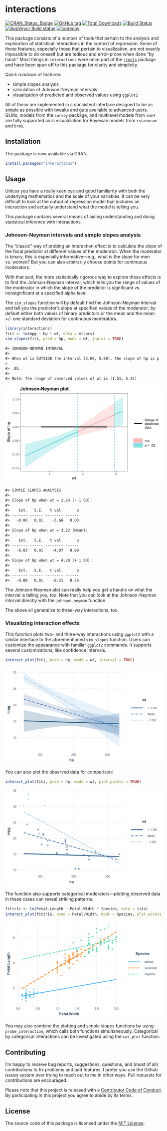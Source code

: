 
<!-- README.md is generated from README.Rmd. Please edit that file -->

# interactions

[![CRAN\_Status\_Badge](https://www.r-pkg.org/badges/version-ago/interactions)](https://cran.r-project.org/package=interactions)
[![GitHub
tag](https://img.shields.io/github/tag/jacob-long/interactions.svg?label=Github)](https://github.com/jacob-long/interactions)
[![Total
Downloads](https://cranlogs.r-pkg.org/badges/grand-total/interactions)](https://cran.r-project.org/package=interactions)
[![Build
Status](https://travis-ci.org/jacob-long/interactions.svg?branch=master)](https://travis-ci.org/jacob-long/interactions)
[![AppVeyor Build
status](https://ci.appveyor.com/api/projects/status/qfyn5cwomufqxath?svg=true)](https://ci.appveyor.com/project/jacob-long/interactions)
[![codecov](https://codecov.io/gh/jacob-long/interactions/branch/master/graph/badge.svg)](https://codecov.io/gh/jacob-long/interactions)
<!-- [![Project Status: Active - The project has reached a stable, usable state and is being actively developed.](http://www.repostatus.org/badges/latest/active.svg)](http://www.repostatus.org/#active) [![MIT License](https://img.shields.io/badge/license-MIT-blue.svg?style=flat)](https://opensource.org/licenses/MIT) -->

This package consists of a number of tools that pertain to the analysis
and exploration of statistical interactions in the context of
regression. Some of these features, especially those that pertain to
visualization, are not exactly impossible to do oneself but are tedious
and error-prone when done “by hand.” Most things in `interactions` were
once part of the [`jtools`](https://jtools.jacob-long.com) package and
have been spun off to this package for clarity and simplicity.

Quick rundown of features:

  - simple slopes analysis
  - calculation of Johnson-Neyman intervals
  - visualization of predicted and observed values using `ggplot2`

All of these are implemented in a consistent interface designed to be as
simple as possible with tweaks and guts available to advanced users.
GLMs, models from the `survey` package, and multilevel models from
`lme4` are fully supported as is visualization for Bayesian models from
`rstanaram` and `brms`.

## Installation

The package is now available via CRAN.

``` r
install.packages("interactions")
```

## Usage

Unless you have a really keen eye and good familiarity with both the
underlying mathematics and the scale of your variables, it can be very
difficult to look at the output of regression model that includes an
interaction and actually understand what the model is telling you.

This package contains several means of aiding understanding and doing
statistical inference with interactions.

### Johnson-Neyman intervals and simple slopes analysis

The “classic” way of probing an interaction effect is to calculate the
slope of the focal predictor at different values of the moderator. When
the moderator is binary, this is especially informative—e.g., what is
the slope for men vs. women? But you can also arbitrarily choose points
for continuous moderators.

With that said, the more statistically rigorous way to explore these
effects is to find the Johnson-Neyman interval, which tells you the
range of values of the moderator in which the slope of the predictor is
significant vs.  nonsignificant at a specified alpha level.

The `sim_slopes` function will by default find the Johnson-Neyman
interval and tell you the predictor’s slope at specified values of the
moderator; by default either both values of binary predictors or the
mean and the mean +/- one standard deviation for continuous moderators.

``` r
library(interactions)
fiti <- lm(mpg ~ hp * wt, data = mtcars)
sim_slopes(fiti, pred = hp, modx = wt, jnplot = TRUE)
```

    #> JOHNSON-NEYMAN INTERVAL 
    #> 
    #> When wt is OUTSIDE the interval [3.69, 5.90], the slope of hp is p <
    #> .05.
    #> 
    #> Note: The range of observed values of wt is [1.51, 5.42]

![](man/figures/j-n-plot-1.png)<!-- -->

    #> SIMPLE SLOPES ANALYSIS 
    #> 
    #> Slope of hp when wt = 2.24 (- 1 SD): 
    #> 
    #>    Est.   S.E.   t val.      p
    #> ------- ------ -------- ------
    #>   -0.06   0.01    -5.66   0.00
    #> 
    #> Slope of hp when wt = 3.22 (Mean): 
    #> 
    #>    Est.   S.E.   t val.      p
    #> ------- ------ -------- ------
    #>   -0.03   0.01    -4.07   0.00
    #> 
    #> Slope of hp when wt = 4.20 (+ 1 SD): 
    #> 
    #>    Est.   S.E.   t val.      p
    #> ------- ------ -------- ------
    #>   -0.00   0.01    -0.31   0.76

The Johnson-Neyman plot can really help you get a handle on what the
interval is telling you, too. Note that you can look at the
Johnson-Neyman interval directly with the `johnson_neyman` function.

The above all generalize to three-way interactions, too.

### Visualizing interaction effects

This function plots two- and three-way interactions using `ggplot2` with
a similar interface to the aforementioned `sim_slopes` function. Users
can customize the appearance with familiar `ggplot2` commands. It
supports several customizations, like confidence intervals.

``` r
interact_plot(fiti, pred = hp, modx = wt, interval = TRUE)
```

![](man/figures/interact_plot_continuous-1.png)<!-- -->

You can also plot the observed data for comparison:

``` r
interact_plot(fiti, pred = hp, modx = wt, plot.points = TRUE)
```

![](man/figures/interact_plot_continuous_points-1.png)<!-- -->

The function also supports categorical moderators—plotting observed data
in these cases can reveal striking patterns.

``` r
fitiris <- lm(Petal.Length ~ Petal.Width * Species, data = iris)
interact_plot(fitiris, pred = Petal.Width, modx = Species, plot.points = TRUE)
```

![](man/figures/interact_plot_factor-1.png)<!-- -->

You may also combine the plotting and simple slopes functions by using
`probe_interaction`, which calls both functions simultaneously.
Categorical by categorical interactions can be investigated using the
`cat_plot` function.

## Contributing

I’m happy to receive bug reports, suggestions, questions, and (most of
all) contributions to fix problems and add features. I prefer you use
the Github issues system over trying to reach out to me in other ways.
Pull requests for contributions are encouraged.

Please note that this project is released with a [Contributor Code of
Conduct](https://github.com/jacob-long/interactions/blob/master/CONDUCT.md).
By participating in this project you agree to abide by its terms.

## License

The source code of this package is licensed under the [MIT
License](http://opensource.org/licenses/mit-license.php).
